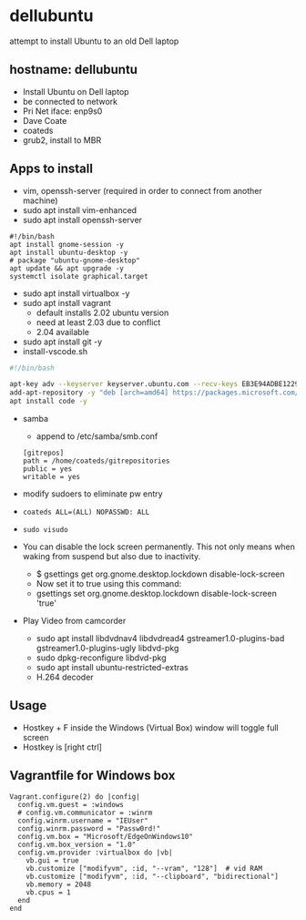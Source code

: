 # dellubuntu
attempt to install Ubuntu to an old Dell laptop

## hostname: dellubuntu
* Install Ubuntu on Dell laptop
* be connected to network
* Pri Net iface: enp9s0
* Dave Coate
* coateds
* grub2, install to MBR

## Apps to install
* vim, openssh-server (required in order to connect from another machine)
* sudo apt install vim-enhanced
* sudo apt install openssh-server

```
#!/bin/bash
apt install gnome-session -y
apt install ubuntu-desktop -y
# package "ubuntu-gnome-desktop"
apt update && apt upgrade -y
systemctl isolate graphical.target
```

* sudo apt install virtualbox -y
* sudo apt install vagrant
  * default installs 2.02 ubuntu version
  * need at least 2.03 due to conflict
  * 2.04 available
* sudo apt install git -y
* install-vscode.sh
```bash
#!/bin/bash

apt-key adv --keyserver keyserver.ubuntu.com --recv-keys EB3E94ADBE1229CF
add-apt-repository -y "deb [arch=amd64] https://packages.microsoft.com/repos/vscode stable main"
apt install code -y
```
* samba
  * append to /etc/samba/smb.conf
  ```
  [gitrepos]
  path = /home/coateds/gitrepositories
  public = yes
  writable = yes
  ```

* modify sudoers to eliminate pw entry
* `coateds ALL=(ALL) NOPASSWD: ALL`
* `sudo visudo`

* You can disable the lock screen permanently. This not only means when waking from suspend but also due to inactivity.
  * $ gsettings get org.gnome.desktop.lockdown disable-lock-screen
  * Now set it to true using this command:
  * gsettings set org.gnome.desktop.lockdown disable-lock-screen 'true'

* Play Video from camcorder
  * sudo apt install libdvdnav4 libdvdread4 gstreamer1.0-plugins-bad gstreamer1.0-plugins-ugly libdvd-pkg
  * sudo dpkg-reconfigure libdvd-pkg
  * sudo apt install ubuntu-restricted-extras
  * H.264 decoder

## Usage
* Hostkey + F inside the Windows (Virtual Box) window will toggle full screen
* Hostkey is [right ctrl]


## Vagrantfile for Windows box
```
Vagrant.configure(2) do |config|
  config.vm.guest = :windows
  # config.vm.communicator = :winrm
  config.winrm.username = "IEUser"
  config.winrm.password = "Passw0rd!"
  config.vm.box = "Microsoft/EdgeOnWindows10"
  config.vm.box_version = "1.0"
  config.vm.provider :virtualbox do |vb|
    vb.gui = true
    vb.customize ["modifyvm", :id, "--vram", "128"]  # vid RAM
    vb.customize ["modifyvm", :id, "--clipboard", "bidirectional"]
    vb.memory = 2048
    vb.cpus = 1
  end
end
```
